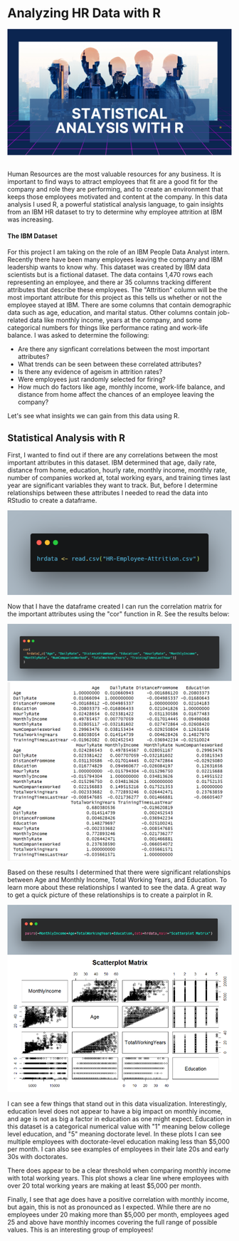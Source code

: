 # Analyzing HR Data with R

![Statistical Analysis with R](HR.png) <br><br>

Human Resources are the most valuable resources for any business. It is important to find ways to attract employees that fit are a good fit for the company and role they are performing, and to create an environment that keeps those employees motivated and content at the company. In this data analysis I used R, a powerful statistical analysis language, to gain insights from an IBM HR dataset to try to determine why employee attrition at IBM was increasing.

#### The IBM Dataset
For this project I am taking on the role of an IBM People Data Analyst intern. Recently there have been many employees leaving the company and IBM leadership wants to know why. This dataset was created by IBM data scientists but is a fictional dataset. The data contains 1,470 rows each representing an employee, and there ar 35 columns tracking different attributes that describe these employees. The "Attrition" column will be the most important attribute for this project as this tells us whether or not the employee stayed at IBM. There are some columns that contain demographic data such as age, education, and marital status. Other columns contain job-related data like monthly income, years at the company, and some categorical numbers for things like performance rating and work-life balance. I was asked to determine the following:

- Are there any signficant correlations between the most important attributes?
- What trends can be seen between these correlated attributes?
- Is there any evidence of ageism in attrition rates?
- Were employees just randomly selected for firing?
- How much do factors like age, monthly income, work-life balance, and distance from home affect the chances of an employee leaving the company?

Let's see what insights we can gain from this data using R.

## Statistical Analysis with R

First, I wanted to find out if there are any correlations between the most important attributes in this dataset. IBM determined that age, daily rate, distance from home, education, hourly rate, monthly income, monthly rate, number of companies worked at, total working eyars, and training times last year are significant variables they want to track. But, before I determine relationships between these attributes I needed to read the data into RStudio to create a dataframe.

![Read a CSV file](read_csv.png) <br>

Now that I have the dataframe created I can run the correlation matrix for the important attributes using the "cor" function in R. See the results below:

![Correlation Matrix Code](corr_matrix.png)<br>
![Correlation Matrix Results](r_corr_matrix.png)<br>

Based on these results I determined that there were significant relationships between Age and Monthly Income, Total Working Years, and Education. To learn more about these relationships I wanted to see the data. A great way to get a quick picture of these relationships is to create a pairplot in R.

![Pairplot Code](r_pairplot.png)<br>
![Pairplot Results](r_pairplot_pic.png)<br>

I can see a few things that stand out in this data visualization. Interestingly, education level does not appear to have a big impact on monthly income, and age is not as big a factor in education as one might expect. Education in this dataset is a categorical numerical value with "1" meaning below college level education, and "5" meaning doctorate level. In these plots I can see multiple employees with doctorate-level education making less than $5,000 per month. I can also see examples of employees in their late 20s and early 30s with doctorates. <br>

There does appear to be a clear threshold when comparing monthly income with total working years. This plot shows a clear line where employees with over 20 total working years are making at least $5,000 per month. <br>

Finally, I see that age does have a positive correlation with monthly income, but again, this is not as pronounced as I expected. While there are no employees under 20 making more than $5,000 per month, employees aged 25 and above have monthly incomes covering the full range of possible values. This is an interesting group of employees! <br><br>




